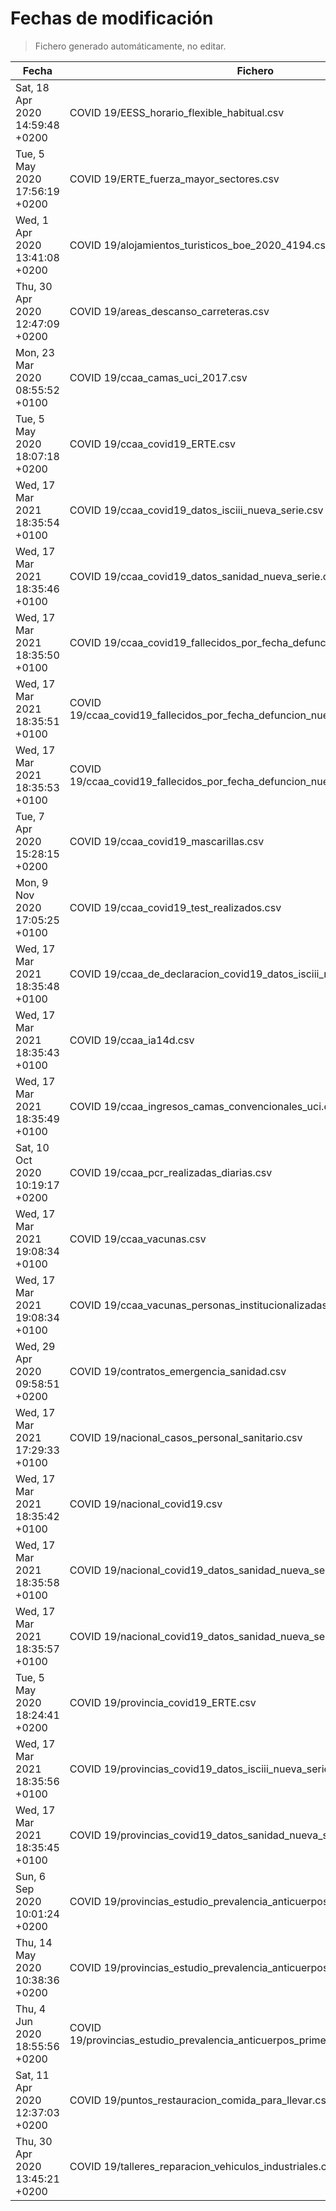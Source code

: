 # Fechas de modificación

> Fichero generado automáticamente, no editar.

| Fecha                           | Fichero                  |
|---------------------------------|--------------------------|
| Sat, 18 Apr 2020 14:59:48 +0200  | COVID 19/EESS_horario_flexible_habitual.csv |
| Tue, 5 May 2020 17:56:19 +0200  | COVID 19/ERTE_fuerza_mayor_sectores.csv |
| Wed, 1 Apr 2020 13:41:08 +0200  | COVID 19/alojamientos_turisticos_boe_2020_4194.csv |
| Thu, 30 Apr 2020 12:47:09 +0200  | COVID 19/areas_descanso_carreteras.csv |
| Mon, 23 Mar 2020 08:55:52 +0100  | COVID 19/ccaa_camas_uci_2017.csv |
| Tue, 5 May 2020 18:07:18 +0200  | COVID 19/ccaa_covid19_ERTE.csv |
| Wed, 17 Mar 2021 18:35:54 +0100  | COVID 19/ccaa_covid19_datos_isciii_nueva_serie.csv |
| Wed, 17 Mar 2021 18:35:46 +0100  | COVID 19/ccaa_covid19_datos_sanidad_nueva_serie.csv |
| Wed, 17 Mar 2021 18:35:50 +0100  | COVID 19/ccaa_covid19_fallecidos_por_fecha_defuncion_nueva_serie.csv |
| Wed, 17 Mar 2021 18:35:51 +0100  | COVID 19/ccaa_covid19_fallecidos_por_fecha_defuncion_nueva_serie_long.csv |
| Wed, 17 Mar 2021 18:35:53 +0100  | COVID 19/ccaa_covid19_fallecidos_por_fecha_defuncion_nueva_serie_original.csv |
| Tue, 7 Apr 2020 15:28:15 +0200  | COVID 19/ccaa_covid19_mascarillas.csv |
| Mon, 9 Nov 2020 17:05:25 +0100  | COVID 19/ccaa_covid19_test_realizados.csv |
| Wed, 17 Mar 2021 18:35:48 +0100  | COVID 19/ccaa_de_declaracion_covid19_datos_isciii_nueva_serie.csv |
| Wed, 17 Mar 2021 18:35:43 +0100  | COVID 19/ccaa_ia14d.csv |
| Wed, 17 Mar 2021 18:35:49 +0100  | COVID 19/ccaa_ingresos_camas_convencionales_uci.csv |
| Sat, 10 Oct 2020 10:19:17 +0200  | COVID 19/ccaa_pcr_realizadas_diarias.csv |
| Wed, 17 Mar 2021 19:08:34 +0100  | COVID 19/ccaa_vacunas.csv |
| Wed, 17 Mar 2021 19:08:34 +0100  | COVID 19/ccaa_vacunas_personas_institucionalizadas.csv |
| Wed, 29 Apr 2020 09:58:51 +0200  | COVID 19/contratos_emergencia_sanidad.csv |
| Wed, 17 Mar 2021 17:29:33 +0100  | COVID 19/nacional_casos_personal_sanitario.csv |
| Wed, 17 Mar 2021 18:35:42 +0100  | COVID 19/nacional_covid19.csv |
| Wed, 17 Mar 2021 18:35:58 +0100  | COVID 19/nacional_covid19_datos_sanidad_nueva_serie.csv |
| Wed, 17 Mar 2021 18:35:57 +0100  | COVID 19/nacional_covid19_datos_sanidad_nueva_serie_grupos_edad.csv |
| Tue, 5 May 2020 18:24:41 +0200  | COVID 19/provincia_covid19_ERTE.csv |
| Wed, 17 Mar 2021 18:35:56 +0100  | COVID 19/provincias_covid19_datos_isciii_nueva_serie.csv |
| Wed, 17 Mar 2021 18:35:45 +0100  | COVID 19/provincias_covid19_datos_sanidad_nueva_serie.csv |
| Sun, 6 Sep 2020 10:01:24 +0200  | COVID 19/provincias_estudio_prevalencia_anticuerpos_final.csv |
| Thu, 14 May 2020 10:38:36 +0200  | COVID 19/provincias_estudio_prevalencia_anticuerpos_primera_ronda.csv |
| Thu, 4 Jun 2020 18:55:56 +0200  | COVID 19/provincias_estudio_prevalencia_anticuerpos_primera_y_segunda_ronda.csv |
| Sat, 11 Apr 2020 12:37:03 +0200  | COVID 19/puntos_restauracion_comida_para_llevar.csv |
| Thu, 30 Apr 2020 13:45:21 +0200  | COVID 19/talleres_reparacion_vehiculos_industriales.csv |
